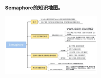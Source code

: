 ### Semaphore的知识地图。
<img src="https://github.com/liusuxian/StudyGo/blob/master/img/Semaphore.jpg" width = "60%" height = "60%" alt="image-name"/>